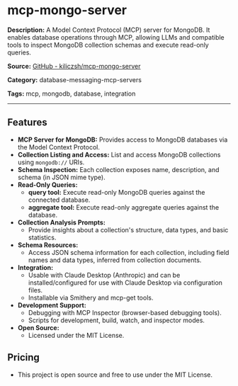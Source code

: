 # mcp-mongo-server

**Description:**
A Model Context Protocol (MCP) server for MongoDB. It enables database operations through MCP, allowing LLMs and compatible tools to inspect MongoDB collection schemas and execute read-only queries.

**Source:** [GitHub - kiliczsh/mcp-mongo-server](https://github.com/kiliczsh/mcp-mongo-server)

**Category:** database-messaging-mcp-servers

**Tags:** mcp, mongodb, database, integration

---

## Features

- **MCP Server for MongoDB:** Provides access to MongoDB databases via the Model Context Protocol.
- **Collection Listing and Access:** List and access MongoDB collections using `mongodb://` URIs.
- **Schema Inspection:** Each collection exposes name, description, and schema (in JSON mime type).
- **Read-Only Queries:**
  - **query tool:** Execute read-only MongoDB queries against the connected database.
  - **aggregate tool:** Execute read-only aggregate queries against the database.
- **Collection Analysis Prompts:**
  - Provide insights about a collection's structure, data types, and basic statistics.
- **Schema Resources:**
  - Access JSON schema information for each collection, including field names and data types, inferred from collection documents.
- **Integration:**
  - Usable with Claude Desktop (Anthropic) and can be installed/configured for use with Claude Desktop via configuration files.
  - Installable via Smithery and mcp-get tools.
- **Development Support:**
  - Debugging with MCP Inspector (browser-based debugging tools).
  - Scripts for development, build, watch, and inspector modes.
- **Open Source:**
  - Licensed under the MIT License.

## Pricing

- This project is open source and free to use under the MIT License.
